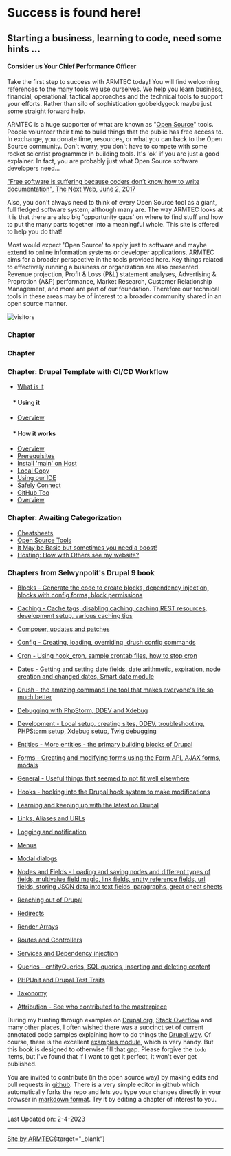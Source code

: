 # Success is found here!
## Starting a business, learning to code, need some hints ...
#### Consider us Your Chief Performance Officer

Take the first step to success with ARMTEC today!  You will find welcoming references to the many tools we use ourselves.  We help you learn business, financial, operational, tactical approaches and the technical tools to support your efforts.  Rather than silo of sophistication gobbeldygook maybe just some straight forward help.  

ARMTEC is a huge supporter of what are known as "[Open Source](book/opensource.md)" tools.  People volunteer their time to build things that the public has free access to.  In exchange, you  donate time, resources, or what you can back to the Open Source community.  Don't worry, you don't have to compete with some rocket scientist programmer in building tools.  It's 'ok' if you are just a good explainer.  In fact, you are probably just what Open Source software developers need...

["Free software is suffering because coders don’t know how to write documentation", The Next Web, June 2, 2017
](https://thenextweb.com/news/free-software-is-suffering-because-coders-dont-know-how-to-write-documentation)

Also, you don't always need to think of every Open Source tool as a giant, full fledged software system; although many are.  The way ARMTEC looks at it is that there are also big 'opportunity gaps' on where to find stuff and how to put the many parts together into a meaningful whole.  This site is offered to help you do that!

Most would expect 'Open Source' to apply just to software and maybe extend to online information systems or developer applications.  ARMTEC aims for a broader perspective in the tools provided here.  Key things related to effectively running a business or organization are also presented.  Revenue projection, Profit & Loss (P&L) statement analyses, Advertising & Proprotion (A&P) performance, Market Research, Customer Relationship Management, and more are part of our foundation.  Therefore our technical tools in these areas may be of interest to a broader community shared in an open source manner.

![visitors](https://page-views.glitch.me/badge?page_id=RightsandWrongsgit.ARMTEC-gh-pages-index)

### Chapter



### Chapter 



### Chapter: Drupal Template with CI/CD Workflow
- [What is it](book/drupalcicd.md)

#### &nbsp;&nbsp;&nbsp;&nbsp;* Using it
- [Overview](cicd/howtouseit.md)

#### &nbsp;&nbsp;&nbsp;&nbsp;* How it works
- [Overview](cicd/cicdoverview.md)
- [Prerequisites](cicd/prerequisites.md)
- [Install 'main' on Host](cicd/platformshdrupal.md)
- [Local Copy](cicd/bringitlocal.md)
- [Using our IDE](cicd/vscodedrupallocal.md)
- [Safely Connect](cicd/gitignore.md)
- [GitHub Too](cicd/cruisevscode.md)
- [Overview](cicd/cicdoverview.md)



### Chapter: Awaiting Categorization
- [Cheatsheets](book/cheats.md)
- [Open Source Tools](book/opensource.md)
- [It May be Basic but sometimes you need a boost!](book/Novice.md)
- [Hosting: How with Others see my website?](book/hosting.md)





### Chapters from Selwynpolit's Drupal 9 book
- [Blocks - Generate the code to create blocks, dependency injection, blocks with config forms, block permissions](book/blocks.html)
- [Caching - Cache tags, disabling caching, caching REST resources, development setup, various caching tips](book/caching.html)
- [Composer, updates and patches](book/composer.md)
- [Config - Creating, loading, overriding, drush config commands](book/config.md)
- [Cron - Using hook_cron, sample crontab files, how to stop cron](book/cron.md)
- [Dates - Getting and setting date fields, date arithmetic, expiration, node creation and changed dates, Smart date module](book/dates.html)
- [Drush - the amazing command line tool that makes everyone\'s life so much better](book/drush.md)
- [Debugging with PhpStorm, DDEV and Xdebug](book/debugging.md)
- [Development - Local setup, creating sites, DDEV, troubleshooting, PHPStorm setup, Xdebug setup, Twig debugging](book/development.html)
- [Entities - More entities - the primary building blocks of Drupal](book/entities.md)
- [Forms - Creating and modifying forms using the Form API, AJAX forms, modals](book/forms.md)
- [General - Useful things that seemed to not fit well elsewhere](book/general.md)
- [Hooks - hooking into the Drupal hook system to make modifications](book/hooks.md)
- [Learning and keeping up with the latest on Drupal](book/learn.md)
- [Links, Aliases and URLs](book/links.html)
- [Logging and notification](book/logging.html)
- [Menus](book/menus.html)
- [Modal dialogs](book/modals.html)
- [Nodes and Fields - Loading and saving nodes and different types of fields, multivalue field magic, link fields, entity reference fields, url fields, storing JSON data into text fields, paragraphs, great cheat sheets](book/nodes_n_fields.html)
- [Reaching out of Drupal](book/reaching_out.html)
- [Redirects](book/redirects.html)
- [Render Arrays](book/render.html)
- [Routes and Controllers](book/routes.html)
- [Services and Dependency injection](book/services.html)
- [Queries - entityQueries, SQL queries, inserting and deleting content](book/queries.md)
- [PHPUnit and Drupal Test Traits](book/dtt.md)
- [Taxonomy](book/taxonomy.md)

- [Attribution - See who contributed to the masterpiece](book/attribution.html)


During my hunting through examples on [Drupal.org](https://www.drupal.org/), [Stack Overflow](https://stackoverflow.com/questions/tagged/drupal) and many other places, I often wished there was a succinct set of current annotated code samples explaining how to do things the [Drupal way](https://events.drupal.org/neworleans2016/sessions/drupal-way-philosophy).  Of course, there is the excellent [examples module](https://www.drupal.org/project/examples), which is very handy. But this book is designed to otherwise fill that gap. Please forgive the `todo` items, but I've found that if I want to get it perfect, it won't ever get published. 

You are invited to contribute (in the open source way) by making edits and pull requests in [github](https://github.com/selwynpolit/d9book/tree/gh-pages/book).  There is a very simple editor in github which automatically forks the repo and lets you type your changes directly in your browser in [markdown format](https://github.github.com/gfm/). Try it by editing a chapter of interest to you.

----------

Last Updated on: 2-4-2023

---------
[Site by ARMTEC](https://www.drupal.org/u/emofsnead){:target="_blank"}

---

